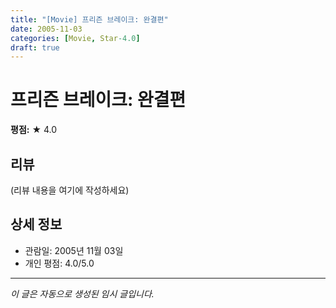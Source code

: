 ```yaml
---
title: "[Movie] 프리즌 브레이크: 완결편"
date: 2005-11-03
categories: [Movie, Star-4.0]
draft: true
---
```


# 프리즌 브레이크: 완결편

**평점:** ★ 4.0

## 리뷰

(리뷰 내용을 여기에 작성하세요)

## 상세 정보

- 관람일: 2005년 11월 03일
- 개인 평점: 4.0/5.0

---

*이 글은 자동으로 생성된 임시 글입니다.*
